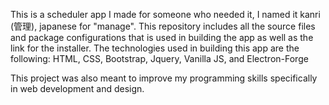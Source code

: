 This is a scheduler app I made for someone who needed it, I named it kanri (管理), japanese for "manage".
This repository includes all the source files and package configurations that is used in building the app as well as the link for the installer.
The technologies used in building this app are the following:
HTML, CSS, Bootstrap, Jquery, Vanilla JS, and Electron-Forge

This project was also meant to improve my programming skills specifically in  web development and design. 


